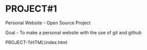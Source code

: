 # PROJECT#1 

Personal Website - Open Source Project 

Goal - To make a personal website with the use of git and github

PROJECT-1\HTML\index.html